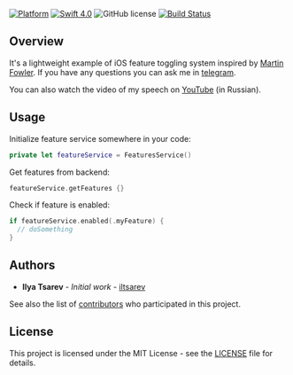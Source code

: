 [![Platform](https://img.shields.io/badge/platform-iOS-green.svg)]()
[![Swift 4.0](https://img.shields.io/badge/Swift-4.0-orange.svg)](https://swift.org)
![GitHub license](https://img.shields.io/badge/license-MIT-blue.svg?style=flat)
[![Build Status](https://travis-ci.org/iltsarev/Feature-Toggling.svg?branch=master)](https://travis-ci.org/iltsarev/Feature-Toggling)

Overview
--------
It's a lightweight example of iOS feature toggling system inspired by [Martin Fowler](https://martinfowler.com/articles/feature-toggles.html). If you have any questions you can ask me in [telegram](https://t.me/iltsarev).

You can also watch the video of my speech on [YouTube](https://youtu.be/H9Ff6R_4Mw8?t=4h45m00s) (in Russian).

Usage
--------

Initialize feature service somewhere in your code:
``` swift
private let featureService = FeaturesService()
```

Get features from backend:
``` swift
featureService.getFeatures {}
```

Check if feature is enabled:
``` swift
if featureService.enabled(.myFeature) {
  // doSomething
}
```

Authors
--------

* **Ilya Tsarev** - *Initial work* - [iltsarev](https://github.com/iltsarev)

See also the list of [contributors](https://github.com/iltsarev/feature-toggling/contributors) who participated in this project.

License
--------

This project is licensed under the MIT License - see the [LICENSE](LICENSE) file for details.
